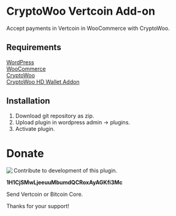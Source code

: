 # CryptoWoo Vertcoin Add-on
Accept payments in Vertcoin in WooCommerce with CryptoWoo.

## Requirements
[WordPress](https://wordpress.org/download/)  
[WooCommerce](https://wordpress.org/plugins/woocommerce/)  
[CryptoWoo](https://www.cryptowoo.com/shop/cryptowoo/)  
[CryptoWoo HD Wallet Addon](https://www.cryptowoo.com/shop/cryptowoo-hd-wallet-addon/)

## Installation
1. Download git repository as zip.
2. Upload plugin in wordpress admin -> plugins.
3. Activate plugin.

# Donate
<img align="left" src="https://blockchain.info/qr?data=1H1CjSMwLjeeuuMbumdQCRoxAyAGKfi3Mc&size=150">  

Contribute to development of this plugin.

**1H1CjSMwLjeeuuMbumdQCRoxAyAGKfi3Mc**

Send Vertcoin or Bitcoin Core.

Thanks for your support!
